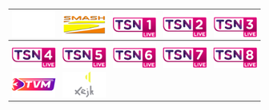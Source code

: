 | ![](https://raw.githubusercontent.com/RevGear/logo/master/Countries/MT/One.png) | ![](https://raw.githubusercontent.com/RevGear/logo/master/Countries/MT/Smash-TV.png) | ![](https://raw.githubusercontent.com/RevGear/logo/master/Countries/MT/TSN-1.png) | ![](https://raw.githubusercontent.com/RevGear/logo/master/Countries/MT/TSN-2.png) | ![](https://raw.githubusercontent.com/RevGear/logo/master/Countries/MT/TSN-3.png) | 
|:---:|:---:|:---:|:---:|:---:| 
| ![](https://raw.githubusercontent.com/RevGear/logo/master/Countries/MT/TSN-4.png) | ![](https://raw.githubusercontent.com/RevGear/logo/master/Countries/MT/TSN-5.png) | ![](https://raw.githubusercontent.com/RevGear/logo/master/Countries/MT/TSN-6.png) | ![](https://raw.githubusercontent.com/RevGear/logo/master/Countries/MT/TSN-7.png) | ![](https://raw.githubusercontent.com/RevGear/logo/master/Countries/MT/TSN-8.png) | 
| ![](https://raw.githubusercontent.com/RevGear/logo/master/Countries/MT/TVM.png) | ![](https://raw.githubusercontent.com/RevGear/logo/master/Countries/MT/Xejk.png)  | 
